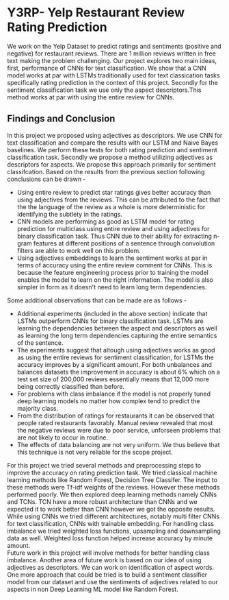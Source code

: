 # Y3RP- Yelp Restaurant Review Rating Prediction

We work on the Yelp Dataset to predict ratings and sentiments (positive and negative) for restaurant reviews. There are 1 million reviews written in free text making the problem challenging. Our project
explores two main ideas, first, performance of CNNs for text classification. We show that a CNN model works at par with LSTMs traditionally used for text classication tasks specifically rating prediction in the
context of this project. Secondly for the sentiment classification task we use only the aspect descriptors.This method works at par with using the entire review for CNNs.

## Findings and Conclusion

In this project we proposed using adjectives as descriptors. We use CNN for text classification and compare
the results with our LSTM and Naive Bayes baselines. We perform these tests for both rating prediction and
sentiment classification task. Secondly we propose a method utilizing adjectives as descriptors for aspects.
We propose this approach primarily for sentiment classifcation. Based on the results from the previous
section following conclusions can be drawn -<br>
- Using entire review to predict star ratings gives better accuracy than using adjectives from the reviews.
This can be attributed to the fact that the the language of the review as a whole is more deterministic
for identifying the subtlety in the ratings.
- CNN models are performing as good as LSTM model for rating prediction for multiclass using entire
review and using adjectives for binary classification task. Thus CNN due to their ability for extracting
n-gram features at different positions of a sentence through convolution filters are able to work well on
this problem.
- Using adjectives embeddings to learn the sentiment works at par in terms of accuracy using the entire
review comment for CNNs. This is because the feature engineering process prior to training the model enables 
the model to learn on the right information. The model is also simpler in form as it doesn't
need to learn long term dependencies.

Some additional observations that can be made are as follows -<br>

- Additional experiments (included in the above section) indicate that LSTMs outperform CNNs for
binary classification task. LSTMs are learning the dependencies between the aspect and descriptors as
well as learning the long term dependencies capturing the entire semantics of the sentence.
- The experiments suggest that altough using adjectives works as good as using the entire reviews for
sentiment classification, for LSTMs the accuracy improves by a significant amount. For both unbalances
and balances datasets the improvement in accuracy is about 6% which on a test set size of 200,000
reviews essentially means that 12,000 more being correctly classified than before.
- For problems with class imbalance if the model is not properly tuned deep learning models no matter
how complex tend to predict the majority class.
- From the distribution of ratings for restaurants it can be observed that people rated restaurants
favorably. Manual review revealed that most the negative reviews were due to poor service, unforseen
problems that are not likely to occur in routine.
- The effects of data balancing are not very uniform. We thus believe that this technique is not very
reliable for the scope project.<br>

For this project we tried several methods and preprocessing steps to improve the accuracy on rating
prediction task. We tried classical machine learning methods like Random Forest, Decision Tree Classifer.
The input to these methods were Tf-idf weights of the reviews. However these methods performed poorly.
We then explored deep learning methods namely CNNs and TCNs. TCN have a more robust architecture
than CNNs and we expected it to work better than CNN however we got the opposite results. While using
CNNs we tried different architectures, notably multi filter CNNs for text classification, CNNs with trainable
embedding. For handling class imbalance we tried weighted loss functions, upsampling and downsampling
data as well. Weighted loss function helped increase accuracy by minute amount.
<br>
Future work in this project will involve methods for better handling class imbalance. Another area of
future work is based on our idea of using adjectives as descriptors. We can work on identification of aspect
words. One more approach that could be tried is to build a sentiment classifier model from our dataset and
use the sentiments of adjectives related to our aspects in non Deep Learning ML model like Random Forest.
